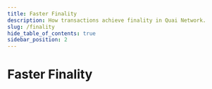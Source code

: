 ```yaml
---
title: Faster Finality
description: How transactions achieve finality in Quai Network.
slug: /finality
hide_table_of_contents: true
sidebar_position: 2
---
```


# Faster Finality